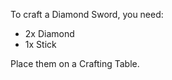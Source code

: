 To craft a <span class="mc-item mc-diamond-sword"></span> Diamond Sword, you need:
- 2x <span class="mc-item mc-diamond"></span> Diamond  
- 1x <span class="mc-item mc-stick"></span> Stick

Place them on a <span class="mc-block mc-crafting-table"></span> Crafting Table.
